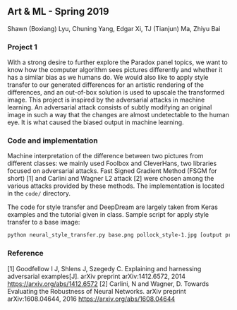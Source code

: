 ## Art & ML - Spring 2019

Shawn (Boxiang) Lyu, Chuning Yang, Edgar Xi, TJ (Tianjun) Ma, Zhiyu Bai

### Project 1

With a strong desire to further explore the Paradox panel topics, we want to know how the computer algorithm sees pictures differently and whether it has a similar bias as we humans do. We would also like to apply style transfer to our generated differences for an artistic rendering of the differences, and an out-of-box solution is used to upscale the transformed image.
This project is inspired by the adversarial attacks in machine learning. An adversarial attack consists of subtly modifying an original image in such a way that the changes are almost undetectable to the human eye. It is what caused the biased output in machine learning.

### Code and implementation
Machine interpretation of the difference between two pictures from different classes: we mainly used Foolbox and CleverHans, two libraries focused on adversarial attacks. Fast Signed Gradient Method (FSGM for short) [1] and Carlini and Wagner L2 attack [2] were chosen among the various attacks provided by these methods. The implementation is located in the `code/` directory.

The code for style transfer and DeepDream are largely taken from Keras examples and the tutorial given in class. Sample script for apply style transfer to a base image:
```bash
python neural_style_transfer.py base.png pollock_style-1.jpg [output prefix]
```


### Reference
[1] Goodfellow I J, Shlens J, Szegedy C. Explaining and harnessing adversarial examples[J]. arXiv preprint arXiv:1412.6572, 2014 https://arxiv.org/abs/1412.6572
[2] Carlini, N and Wagner, D. Towards Evaluating the Robustness of Neural Networks. arXiv preprint arXiv:1608.04644, 2016 https://arxiv.org/abs/1608.04644
